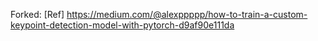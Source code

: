Forked: [Ref] https://medium.com/@alexppppp/how-to-train-a-custom-keypoint-detection-model-with-pytorch-d9af90e111da
